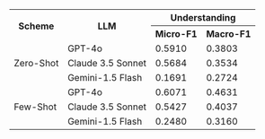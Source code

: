 <table>
        <tr>
            <th rowspan="2">Scheme</th>
            <th rowspan="2">LLM</th>
            <th colspan="2">Understanding</th>
        </tr>
        <tr>
            <th>Micro-F1</th>
            <th>Macro-F1</th>
        </tr>
        <tr>
            <td rowspan="3">Zero-Shot</td>
            <td>GPT-4o</td>
            <td>0.5910</td>
            <td>0.3803</td>
        </tr>
        <tr>
            <td>Claude 3.5 Sonnet</td>
            <td>0.5684</td>
            <td>0.3534</td>
        </tr>
        <tr>
            <td>Gemini-1.5 Flash</td>
            <td>0.1691</td>
            <td>0.2724</td>
        </tr>
        <tr>
            <td rowspan="3">Few-Shot</td>
            <td>GPT-4o</td>
            <td class="bold">0.6071</td>
            <td class="bold">0.4631</td>
        </tr>
        <tr>
            <td>Claude 3.5 Sonnet</td>
            <td>0.5427</td>
            <td>0.4037</td>
        </tr>
        <tr>
            <td>Gemini-1.5 Flash</td>
            <td>0.2480</td>
            <td>0.3160</td>
        </tr>
    </table>
